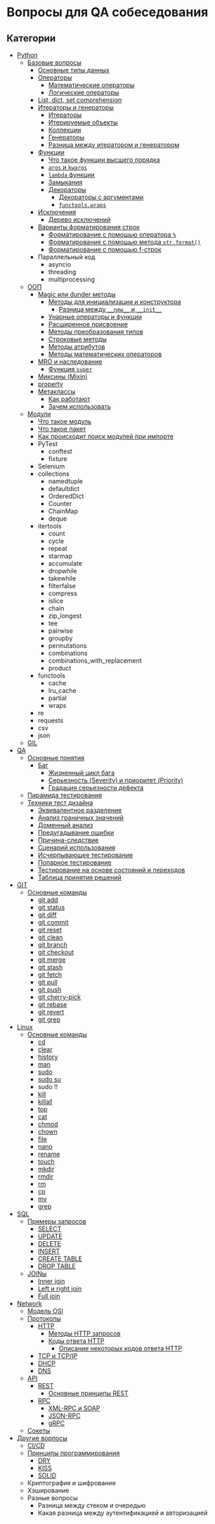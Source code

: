 # Вопросы для QA собеседования

## Категории
* [Python](/Python)
  * [Базовые вопросы](/Python/Базовые%20вопросы.md)
    * [Основные типы данных](/Python/Базовые%20вопросы.md/#основные-типы-данных)
    * [Операторы](/Python/Базовые%20вопросы.md/#операторы)
      * [Математические операторы](/Python/Базовые%20вопросы.md/#математические-операторы)
      * [Логические операторы](/Python/Базовые%20вопросы.md/#логические-операторы)
    * [List, dict, set comprehension](/Python/Базовые%20вопросы.md/list-dict-set-comprehension)
    * [Итераторы и генераторы](/Python/Базовые%20вопросы.md/#итераторы-и-генераторы)
      * [Итераторы](/Python/Базовые%20вопросы.md/#итераторы)
      * [Итерируемые объекты](/Python/Базовые%20вопросы.md/#итерируемые-объекты)
      * [Коллекции](/Python/Базовые%20вопросы.md/#коллекции)
      * [Генераторы](/Python/Базовые%20вопросы.md/#генераторы)
      * [Разница между итератором и генератором](/Python/Базовые%20вопросы.md/#разница-между-итератором-и-генератором)
    * [Функции](/Python/Базовые%20вопросы.md/#функции)
      * [Что такое функции высшего порядка](/Python/Базовые%20вопросы.md/#что-такое-функции-высшего-порядка)
      * [`args` и `kwargs`](/Python/Базовые%20вопросы.md/#args-и-kwargs)
      * [`lambda` функции](/Python/Базовые%20вопросы.md/#lambda-функции)
      * [Замыкания](/Python/Базовые%20вопросы.md/#замыкания)
      * [Декораторы](/Python/Базовые%20вопросы.md/#декораторы)
        * [Декораторы с аргументами](/Python/Базовые%20вопросы.md/#декораторы-с-аргументами)
        * [`functools.wraps`](/Python/Базовые%20вопросы.md/#functoolswraps)
    * [Исключения](/Python/Базовые%20вопросы.md/#исключения)
      * [Дерево исключений](/Python/Базовые%20вопросы.md/#дерево-исключений)
    * [Варианты форматирования строк](/Python/Базовые%20вопросы.md/#варианты-форматирования-строк)
      * [Форматирование с помощью оператора `%`](/Python/Базовые%20вопросы.md/#форматирование-с-помощью-оператора-)
      * [Форматирование с помощью метода `str.format()`](/Python/Базовые%20вопросы.md/#форматирование-с-помощью-метода-strformat)
      * [Форматирование с помощью f-строк](/Python/Базовые%20вопросы.md/#форматирование-с-помощью-f-строк)
    * Параллельный код
      * asyncio
      * threading
      * multiprocessing
  * [ООП](/Python/ООП.md)
    * [Magic или dunder методы](/Python/ООП.md/#magic-или-dunder-методы)
      * [Методы для инициализации и конструктора](/Python/ООП.md/#методы-для-инициализации-и-конструктора)
        * [Разница между `__new__` и `__init__`](/Python/ООП.md/#разница-между-__new__-и-__init__)
      * [Унарные операторы и функции](/Python/ООП.md/#унарные-операторы-и-функции)
      * [Расширенное присвоение](/Python/ООП.md/#расширенное-присвоение)
      * [Методы преобразования типов](/Python/ООП.md/#методы-преобразования-типов)
      * [Строковые методы](/Python/ООП.md/#строковые-методы)
      * [Методы атрибутов](/Python/ООП.md/#методы-атрибутов)
      * [Методы математических операторов](/Python/ООП.md/#методы-математических-операторов)
    * [MRO и наследование](/Python/ООП.md/#mro-и-наследование)
      * [Функция `super`](/Python/ООП.md/#функция-super)
    * [Миксины (Mixin)](/Python/ООП.md/миксины-mixin)
    * [property](/Python/ООП.md/#property)
    * [Метаклассы](/Python/ООП.md/#метаклассы)
      * [Как работают](/Python/ООП.md/#как-работают)
      * [Зачем использовать](/Python/ООП.md/#зачем-использовать)
  * [Модули](/Python/Модули.md)
    * [Что такое модуль](/Python/Модули.md/#что-такое-модуль)
    * [Что такое пакет](/Python/Модули.md/#что-такое-пакет)
    * [Как происходит поиск модулей при импорте](/Python/Модули.md/#как-происходит-поиск-модулей-при-импорте)
    * PyTest
      * conftest
      * fixture
    * Selenium
    * collections
      * namedtuple
      * defaultdict
      * OrderedDict
      * Counter
      * ChainMap
      * deque
    * itertools
      * count
      * cycle
      * repeat
      * starmap
      * accumulate
      * dropwhile
      * takewhile
      * filterfalse
      * compress
      * islice
      * chain
      * zip_longest
      * tee
      * pairwise
      * groupby
      * permutations
      * combinations
      * combinations_with_replacement
      * product
    * functools
      * cache
      * lru_cache
      * partial
      * wraps
    * re
    * requests
    * csv
    * json
  * [GIL](/Python/GIL.md)
* [QA](/QA.md)
  * [Основные понятия](/QA.md/#основные-понятия)
    * [Баг](/QA.md/#баг)
      * [Жизненный цикл бага](/QA.md/#жизненный-цикл-бага)
      * [Серьезность (Severity) и приоритет (Priority)](/QA.md/#серьезность-severity-и-приоритет-priority)
      * [Градация серьезности дефекта](/QA.md/#градация-серьезности-дефекта)
  * [Пирамида тестирования](/QA.md/#пирамида-тестирования)
  * [Техники тест дизайна](/QA.md/#техники-тест-дизайна)
    * [Эквивалентное разделение](/QA.md/#эквивалентное-разделение)
    * [Анализ граничных значений](/QA.md/#анализ-граничных-значений)
    * [Доменный анализ](/QA.md/#доменный-анализ)
    * [Предугадывание ошибки](/QA.md/#предугадывание-ошибки)
    * [Причина-следствие](/QA.md/#причина-следствие)
    * [Сценарий использования](/QA.md/#сценарий-использования)
    * [Исчерпывающее тестирование](/QA.md/#исчерпывающее-тестирование)
    * [Попарное тестирование](/QA.md/#попарное-тестирование)
    * [Тестирование на основе состояний и переходов](/QA.md/#тестирование-на-основе-состояний-и-переходов)
    * [Таблица принятия решений](/QA.md/#таблица-принятия-решений)
* [GIT](/GIT.md)
  * [Основные команды](/GIT.md/#основные-команды)
    * [git add](/GIT.md/#git-add)
    * [git status](/GIT.md/#git-status)
    * [git diff](/GIT.md/#git-diff)
    * [git commit](/GIT.md/#git-commit)
    * [git reset](/GIT.md/#git-reset)
    * [git clean](/GIT.md/#git-clean)
    * [git branch](/GIT.md/#git-branch)
    * [git checkout](/GIT.md/#git-checkout)
    * [git merge](/GIT.md/#git-merge)
    * [git stash](/GIT.md/#git-stash)
    * [git fetch](/GIT.md/#git-fetch)
    * [git pull](/GIT.md/#git-pull)
    * [git push](/GIT.md/#git-push)
    * [git cherry-pick](/GIT.md/#git-cherry-pick)
    * [git rebase](/GIT.md/#git-rebase)
    * [git revert](/GIT.md/#git-revert)
    * [git grep](/GIT.md/#git-grep)
* [Linux](/Linux.md)
  * [Основные команды](/Linux.md/#основные-команды)
    * [cd](/Linux.md/#cd)
    * [clear](/Linux.md/#clear)
    * [history](/Linux.md/#history)
    * [man](/Linux.md/#man)
    * [sudo](/Linux.md/#sudo)
    * [sudo su](/Linux.md/#sudo-su)
    * sudo !!
    * [kill](/Linux.md/#kill)
    * [killall](/Linux.md/#killall)
    * [top](/Linux.md/#top)
    * [cat](/Linux.md/#cat)
    * [chmod](/Linux.md/#chmod)
    * [chown](/Linux.md/#chown)
    * [file](/Linux.md/#file)
    * [nano](/Linux.md/#nano)
    * [rename](/Linux.md/#rename)
    * [touch](/Linux.md/#touch)
    * [mkdir](/Linux.md/#mkdir)
    * [rmdir](/Linux.md/#rmdir)
    * [rm](/Linux.md/#rm)
    * [cp](/Linux.md/#cp)
    * [mv](/Linux.md/#mv)
    * [grep](/Linux.md/#grep)
* [SQL](/SQL.md)
  * [Примеры запросов](/SQL.md/#примеры-запросов)
    * [SELECT](/SQL.md/#select)
    * [UPDATE](/SQL.md/#update)
    * [DELETE](/SQL.md/#delete)
    * [INSERT](/SQL.md/#insert)
    * [CREATE TABLE](/SQL.md/#create-table)
    * [DROP TABLE](/SQL.md/#drop-table)
  * [JOINы](/SQL.md/#joinы)
    * [Inner join](/SQL.md/#inner-join)
    * [Left и right join](/SQL.md/#left-и-right-join)
    * [Full join](/SQL.md/#full-join)
* [Network](/Network.md)
  * [Модель OSI](/Network.md/#модель-osi)
  * [Протоколы](/Network.md/#протоколы)
    * [HTTP](/Network.md/#http)
      * [Методы HTTP запросов](/Network.md/#методы-http-запросов)
      * [Коды ответа HTTP](/Network.md/#коды-ответа-http)
        * [Описание некоторых кодов ответа HTTP](/Network.md/#описание-некоторых-кодов-ответа-http)
    * [TCP и TCP/IP](/Network.md/#tcp-и-tcpip)
    * [DHCP](/Network.md/#dhcp)
    * [DNS](/Network.md/#dns)
  * [API](/Network.md/#api)
    * [REST](/Network.md/#rest)
      * [Основные принципы REST](/Network.md/#основные-принципы-rest)
    * [RPC](/Network.md/#rpc)
      * [XML-RPC и SOAP](/Network.md/#xml-rpc-и-soap)
      * [JSON-RPC](/Network.md/#json-rpc)
      * [gRPC](/Network.md/#grpc)
  * [Сокеты](/Network.md/#сокеты)
* [Другие ворпосы](/Other.md)
  * [CI/CD](/Other.md/#cicd)
  * [Принципы программирования](/Other.md/#принципы-программирования)
    * [DRY](/Other.md/#dry)
    * [KISS](/Other.md/kiss)
    * [SOLID](/Other.md/#solid)
  * Криптография и шифрование
  * Хэширование
  * Разные вопросы
    * Разница между стеком и очередью
    * Какая разница между аутентификацией и авторизацией
